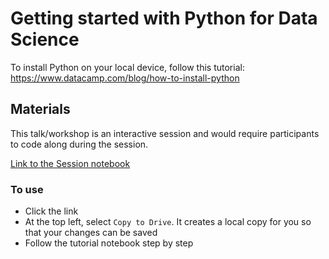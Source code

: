 # Getting started with Python for Data Science

To install Python on your local device, follow this tutorial: https://www.datacamp.com/blog/how-to-install-python

## Materials
This talk/workshop is an interactive session and would require participants to code along during the session.

[Link to the Session notebook](https://colab.research.google.com/drive/17AVOEn1MHOI33jniP-xbZIPnKXb5ySof?usp=sharing)

### To use
 - Click the link
 - At the top left, select `Copy to Drive`. It creates a local copy for you so that your changes can be saved
 - Follow the tutorial notebook step by step
